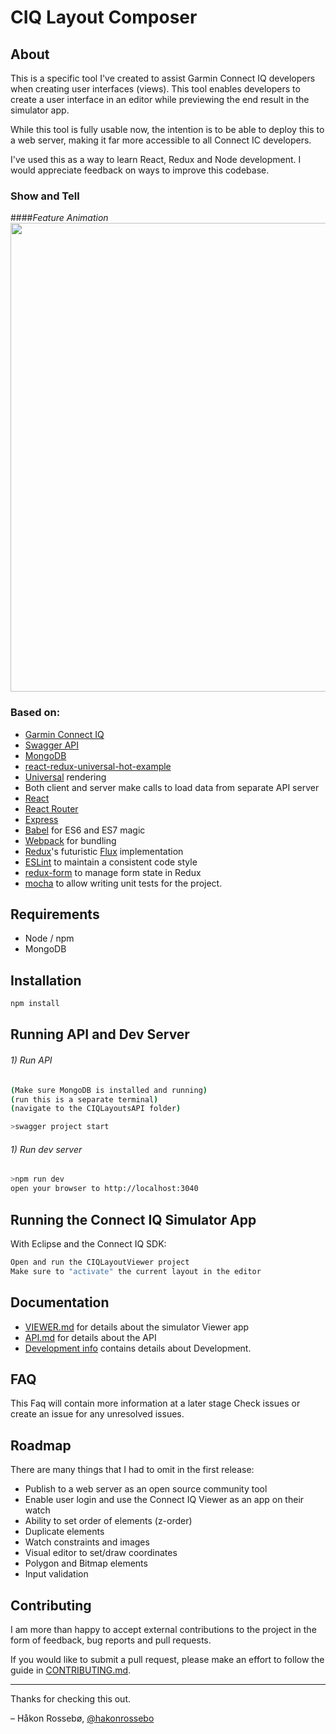 # CIQ Layout Composer

## About

This is a specific tool I've created to assist Garmin Connect IQ developers when creating user interfaces (views). This tool enables developers to create a user interface in an editor while previewing the end result in the simulator app.

While this tool is fully usable now, the intention is to be able to deploy this to a web server, making it far more accessible to all Connect IC developers.

I've used this as a way to learn React, Redux and Node development. I would appreciate feedback on ways to improve this codebase.

### Show and Tell
####*Feature Animation*
<img src=".docs/screenshots/CIQAnimation.gif" width="750" />

### Based on:
* [Garmin Connect IQ](http://developer.garmin.com/connect-iq/overview/)
* [Swagger API](http://swagger.io/)
* [MongoDB](https://www.mongodb.org/)
* [ react-redux-universal-hot-example](https://github.com/erikras/react-redux-universal-hot-example)
* [Universal](https://medium.com/@mjackson/universal-javascript-4761051b7ae9) rendering
* Both client and server make calls to load data from separate API server
* [React](https://github.com/facebook/react)
* [React Router](https://github.com/rackt/react-router)
* [Express](http://expressjs.com)
* [Babel](http://babeljs.io) for ES6 and ES7 magic
* [Webpack](http://webpack.github.io) for bundling
* [Redux](https://github.com/rackt/redux)'s futuristic [Flux](https://facebook.github.io/react/blog/2014/05/06/flux.html) implementation
* [ESLint](http://eslint.org) to maintain a consistent code style
* [redux-form](https://github.com/erikras/redux-form) to manage form state in Redux
* [mocha](https://mochajs.org/) to allow writing unit tests for the project.

## Requirements
* Node / npm
* MongoDB

## Installation

```bash
npm install
```

## Running API and Dev Server

###### 1) Run API
```bash
(Make sure MongoDB is installed and running)
(run this is a separate terminal)
(navigate to the CIQLayoutsAPI folder)

>swagger project start
```
###### 1) Run dev server
```bash
>npm run dev
open your browser to http://localhost:3040
```
## Running the Connect IQ Simulator App
With Eclipse and the Connect IQ SDK:
```bash
Open and run the CIQLayoutViewer project
Make sure to "activate" the current layout in the editor
```

## Documentation

* [VIEWER.md](docs/VIEWER.md) for details about the simulator Viewer app
* [API.md](docs/API.md) for details about the API
* [Development info](docs/DEVELPMENT.md) contains details about Development.

## FAQ

This Faq will contain more information at a later stage
Check issues or create an issue for any unresolved issues.

## Roadmap

There are many things that I had to omit in the first release:

* Publish to a web server as an open source community tool
* Enable user login and use the Connect IQ Viewer as an app on their watch
* Ability to set order of elements (z-order)
* Duplicate elements
* Watch constraints and images
* Visual editor to set/draw coordinates
* Polygon and Bitmap elements
* Input validation

## Contributing

I am more than happy to accept external contributions to the project in the form of feedback, bug reports and pull requests.

If you would like to submit a pull request, please make an effort to follow the guide in [CONTRIBUTING.md](CONTRIBUTING.md).

---
Thanks for checking this out.

– Håkon Rossebø, [@hakonrossebo](https://twitter.com/hakonrossebo)
